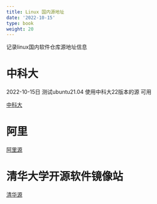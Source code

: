 ```yaml
---
title: Linux 国内源地址
date: '2022-10-15'
type: book
weight: 20
---
```


记录linux国内软件仓库源地址信息

<!--more-->

# 中科大
2022-10-15日 测试ubuntu21.04 使用中科大22版本的源 可用

[中科大](https://mirrors.ustc.edu.cn/repogen/)

# 阿里

[阿里源](https://developer.aliyun.com/mirror/ubuntu?spm=a2c6h.13651102.0.0.3e221b1155IKAo)

# 清华大学开源软件镜像站
[清华源](https://mirrors.tuna.tsinghua.edu.cn/help/ubuntu/)





